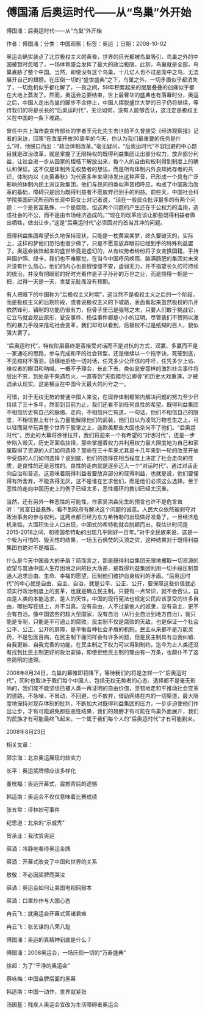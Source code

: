 # 傅国涌  后奥运时代——从“鸟巢”外开始  
  
傅国涌：后奥运时代——从“鸟巢”外开始  
作者：傅国涌；分类：中国观察；标签：奥运 ；日期：2008-10-02  
奥运会确实装点了北京极权主义的黄昏，世界的目光都被鸟巢吸引，鸟巢之外的中国被暂时忽略了，一场体育盛会发挥了最大的政治极限，此刻，鸟巢就是全部，鸟巢裹胁了整个中国。当然，即使没有这个鸟巢，十几亿人也不过是笼中之鸟，无法展开自己的翅膀。在压倒一切的“盛世盛典”之下，鸟巢之外，一切矛盾似乎都消失了，一切危机似乎都化解了，一夜之间，59年积累起来的层层叠叠的创痛似乎都在大地上蒸发了。然而，奥运会总要结束，世上最奢华的盛典也有落幕时分，奥运之后，中国人走出鸟巢的脚步不会停止，中国人摆脱盛世大梦的日子仍将继续，等待我们的将是长长的“后奥运时代”，无论如何，没有人能够否认，这注定是极权主义在中国的一条下坡路。  
曾任中共上海市委宣传部长的学者王元化先生去世前不久曾接受《经济观察报》记者的采访，回答“在改革开放30周年的今天，你认为我们最重要的任务是什么”时，他脱口而出：“政治体制改革。”毫无疑问，“后奥运时代”不容回避的中心题目就是政治改革，就是掌握了无限特权的既得利益集团让出部分权力，放弃部分利益，让社会进一步从国家的桎梏下解放出来，每个人的自由和权利得到制度上的确认和保证。这不仅是体制外无权势者的想法，而是所有体制内外良知尚存者的共识，体制内以《炎黄春秋》为代表多年来坚持发出这种声音，已形成一个具有广泛影响的体制内民主派议政集团，他们与民间的类似声音相呼应，构成了中国政治改革的基础，障碍只是因为既得利益者不愿放弃已到手的利益。前些天，中国社会科学院美国研究所前所长资中筠女士对记者说，“现在一般民众批评最多的有两个问题：一个是贫富悬殊，一个是腐败。但这两个问题的产生还在于公权力的滥用，造成社会的不公，而不是由市场经济造成的。”“现在的改革应该让那些既得利益者做出牺牲，做出让步。”这是“后奥运时代”必须面对的首当其冲的问题。  
既得利益集团希望长久地保持现状，只能是一枕黄粱美梦，终久要破灭的，实际上，这样的梦他们恐怕也很少做了，只是不愿意放弃眼前已经到手的特殊利益罢了。奥运会装饰起来的盛世毕竟是虚幻的，从有权势者纷纷将子女变换国籍，手持异国护照、绿卡，我们也不难察觉，在当今中国呼风唤雨、脑满肠肥的集团对未来并没有什么信心，他们的内心也是很惶惶不安，虚弱无力，并不指望长久的可持续的统治，并没有把眼前的好时光看作是子子孙孙的万世之业，而是捞得一把是一把，过得一天是一天，贪婪无耻而没有预期。  
有人把眼下的中国称为“后极权主义时期”，这当然不是极权主义之后的一个阶段，而是极权主义的后期阶段，或者说极权主义的下坡路，表面看起来虽然极权的爪牙依然锋利，镇制的功能仍很有力，但骨子里已是强弩之末，只要人们敢于挑战它，它立马就会现出原形，瓮安事件、杨佳事件都是小小的证明。尽管我们不赞同以激烈的暴力手段来推动社会变革，我们却可以看到，后极权不过是纸糊的巨人，貌似强大罢了。  
“后奥运时代”，特权阶层最终是否接受对话而不是对抗的方式，双赢、多赢而不是一家通吃的思路，参与完成和平的社会转型，还是继续以一个拖字诀，死硬到底，不见棺材不落泪，骄横地拒绝一切对话，任凭多少公开信的呼吁，任凭多少上访、维权者的眼泪和呐喊，一概不予理会，长此下去，类似瓮安那样的激烈社会事件将层出不穷，到处是干柴遇烈火，一直等到“天街踏尽公卿骨”的历史大戏重演，才被迫承认现实。这是横亘在中国今天最大的问号之一。  
可惜，对于无权无势的普通中国人来说，在现存体制框架内解决问题的努力至少已持续了三十多年，然而到目前为止，我们还看不到任何良性的希望。既得利益集团不相信历史有自己的脉络、走向，不相信兴亡有道，一句话，他们不相信自己的限度，不相信世上有什么力量能解除他们的武装，他们自以为凌驾万物苍生之上，可以轻而易举玩弄整个世界于股掌之上，连欧美那些大国也奈何不了他们。“后奥运时代”，历史的大幕将徐徐拉开，我们将迎来一个有希望的“对话时代”，还是一步步陷入毁灭，历史正面临抉择，那些掌握着权力并利用权力最大限度地为自己和家属取得了资源的人们如何选择？那些在三十年来尤其是十几年来新一轮的改革开放中受益的人们如何选择？说到底，他们的选择在相当程度上决定了社会走向的性质，是良性的还是恶性的。良性的走向就是逐步迈入一个“对话时代”，通过对话走向自治和普选，这意味着既得利益者要放弃部分的既得利益，也就是说，他们要懂得有所舍弃，不能贪得无厌，这不是谁在乞求他们，而是他们必须这么选择。至于恶性的走向中国历史上的例子已经太多，恶性循环的教训已经太沉重。  
当然，还有另外一种恶性的可能性，作家吴洪森先生的预言也许不是危言耸听：“贫富日益悬殊，看不到政府有解决这个问题的诚意。人民大众依然被剥夺对政治事务的参与权利。这两点都已经为东方希特勒的出现做好准备了，一旦经济危机来临，大面积失业人口出现，中国式的希特勒就会脱颖而出。我估计时间是2015-2018之间，和德国希特勒的出现几乎刚好一百年。”对于全民族来说，这是一个极为可怕的、毁灭性的结果，一场玉石俱焚的灭顶之灾，这种结果对于既得利益集团也绝对不是福音。  
什么是今天中国最大的矛盾？简而言之，那是既得利益集团无限地攫取一切资源的欲望与普通中国人生存困境之间的巨大落差，是既得利益集团利用一切手段压制普通人追求自由、生命、幸福的愿望，压制他们维护自身权利的矛盾。“后奥运时代”的中心就是自由、自主、自治，就是公平、公正、公开，要保障这些价值就必须实行政治制度上的变革，也就是确立民主制。只要有一点常识，就不会否认，自由是人类的本能追求，是人的天性，中国的现行宪法也规定公民应该享受的许多自由，哪怕写在纸上，并不当真。没有自由，人不过是他人的奴隶，没有自主，更不会有自治。像中国这些的超大型国家，没有自治（从行业自治到地方自治），就只能是专制，只能是不可遏止的腐败。民主制不仅是腐败的天敌，也是保证一个社会公平、公正、公开的屏障，是平衡各种社会矛盾的机制。民主从来都不是万能灵药，不是包医百病，在民主制下面同样会有许多问题，但是民主制具有自我纠错、自我更新、自我完善的功能，在民主制之下权力可以得到制约，迄今为止人类还没有找到比民主制更好的政治安排，即使拒绝民主制的理由有一万条，也颠仆不了这些简明的道理。  
2008年8月24日，鸟巢的幕帷即将降下，等待我们的将是怎样一个“后奥运时代”，同时也取决于我们每个中国人，包括无权无势者的心态、选择都不是毫无影响的，我们能不能坚信已被人类一再证明的自由价值，坚韧地走和平推动社会变革的道路，不急噪，不冒动，不回避，也不放弃，借助网络在内的一切渠道，最大限度地保持对现存体制的批判，不断加大对既得利益集团的压力，一步步迫使他们作出让步，才有可能避免那些恶性结果，我们的翅膀才有可能在鸟巢外面展开，我们的民族才有可能最终飞起来，一个属于我们每个人的“后奥运时代”才有可能到来。  
2008年8月23日  
  
相关文章：  
邵宗海：北京奥运展现的软实力  
长平：奥运奖牌榜应该多样化  
董桄福：奥运开幕式，震撼背后的遗憾  
韩适南：奥运会不仅仅意味着比赛成绩  
张五常：评林妙可事件  
纪思道：北京的“示威秀”  
贺承业：我欣赏奥运  
薛涌：冷静地看待奥运金牌  
薛涌：开幕式改变了中国和世界的关系  
敖敬：不必因奖牌而哭泣  
薛涌：奥运会如何让美国电视网赔本  
薛涌：口罩炒作与大国心态  
冉云飞：就奥运会开幕式答诸君难  
冉云飞：张艺谋的八荣八耻  
傅国涌：奥运的真精神到底是什么？  
傅国涌：2008奥运会，一场压倒一切的“万寿盛典”  
徐超：为了“干净的奥运会”  
蔡咏梅：中国金牌后面的黑幕  
韩适南：中国一动作，世界就紧张  
汤国基：残疾人奥运会宜改为生活障碍者奥运会